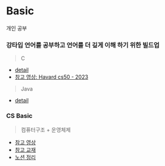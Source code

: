 # Basic
개인 공부


### 강타입 언어를 공부하고 언어를 더 깊게 이해 하기 위한 빌드업
> C
- [detail](./C_Study/README.md)
- [참고 영상: Havard cs50 - 2023](https://www.youtube.com/watch?v=cY0FtXE-JzM&list=PL7cmIFofq7xHOKUpuU66uYiXanbD9Mp-O)

> Java
- [detail](./Java_Study/README.md)


### CS Basic
> 컴퓨터구조 + 운영체제
- [참고 영상](https://www.youtube.com/watch?v=kFWP6sFKyp0&list=PLYH7OjNUOWLUz15j4Q9M6INxK5J3-59GC)
- [참고 교재](https://product.kyobobook.co.kr/detail/S000061584886)
- [노션 정리](https://faithful-blarney-6d1.notion.site/detail-c3856215cfdd4d0793cbd3de59a41f97?pvs=4)
